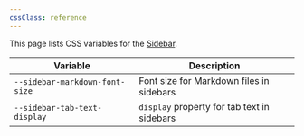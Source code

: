 ```yaml
---
cssClass: reference
---
```


This page lists CSS variables for the [Sidebar](https://help.obsidian.md/User+interface/Workspace/Sidebar).

| Variable                       | Description                                 |
| ------------------------------ | ------------------------------------------- |
| `--sidebar-markdown-font-size` | Font size for Markdown files in sidebars    |
| `--sidebar-tab-text-display`   | `display` property for tab text in sidebars |
